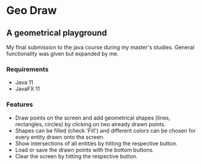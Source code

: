 # Geo Draw
## A geometrical playground

My final submission to the java course during my master's studies. General functionality was given but expanded by me.

### Requirements

* Java 11
* JavaFX 11

### Features

* Draw points on the screen and add geometrical shapes (lines, rectangles, circles) by clicking on two already drawn points.
* Shapes can be filled (check 'Fill') and different colors can be chosen for every entity drawn onto the screen.
* Show intersections of all entities by hitting the respective button.
* Load or save the drawn points with the bottom buttons.
* Clear the screen by hitting the respective button.
